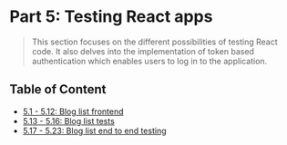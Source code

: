 # Part 5: Testing React apps

> This section focuses on the different possibilities of testing React code. It also delves into the implementation of token based authentication which enables users to log in to the application.

## Table of Content

- [5.1 - 5.12: Blog list frontend](https://github.com/CeeJayyy007/fullstackopen-bloglist-frontend/tree/master/bloglist-frontend)
- [5.13 - 5.16: Blog list tests](https://github.com/CeeJayyy007/fullstackopen-bloglist-frontend/tree/master/bloglist-frontend/src/components)
- [5.17 - 5.23: Blog list end to end testing](https://github.com/CeeJayyy007/fullstackopen-bloglist-frontend/tree/master/bloglist-frontend/cypress)
